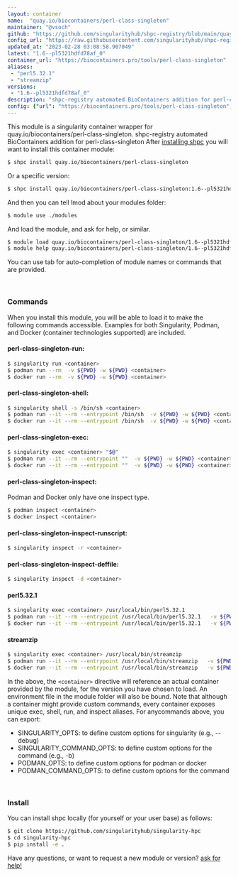 ```yaml
---
layout: container
name:  "quay.io/biocontainers/perl-class-singleton"
maintainer: "@vsoch"
github: "https://github.com/singularityhub/shpc-registry/blob/main/quay.io/biocontainers/perl-class-singleton/container.yaml"
config_url: "https://raw.githubusercontent.com/singularityhub/shpc-registry/main/quay.io/biocontainers/perl-class-singleton/container.yaml"
updated_at: "2023-02-28 03:08:58.907049"
latest: "1.6--pl5321hdfd78af_0"
container_url: "https://biocontainers.pro/tools/perl-class-singleton"
aliases:
 - "perl5.32.1"
 - "streamzip"
versions:
 - "1.6--pl5321hdfd78af_0"
description: "shpc-registry automated BioContainers addition for perl-class-singleton"
config: {"url": "https://biocontainers.pro/tools/perl-class-singleton", "maintainer": "@vsoch", "description": "shpc-registry automated BioContainers addition for perl-class-singleton", "latest": {"1.6--pl5321hdfd78af_0": "sha256:c9f9fb420ff3170693cfd0693667b68138c18b12d0eab508283d780fa6d27389"}, "tags": {"1.6--pl5321hdfd78af_0": "sha256:c9f9fb420ff3170693cfd0693667b68138c18b12d0eab508283d780fa6d27389"}, "docker": "quay.io/biocontainers/perl-class-singleton", "aliases": {"perl5.32.1": "/usr/local/bin/perl5.32.1", "streamzip": "/usr/local/bin/streamzip"}}
---
```


This module is a singularity container wrapper for quay.io/biocontainers/perl-class-singleton.
shpc-registry automated BioContainers addition for perl-class-singleton
After [installing shpc](#install) you will want to install this container module:


```bash
$ shpc install quay.io/biocontainers/perl-class-singleton
```

Or a specific version:

```bash
$ shpc install quay.io/biocontainers/perl-class-singleton:1.6--pl5321hdfd78af_0
```

And then you can tell lmod about your modules folder:

```bash
$ module use ./modules
```

And load the module, and ask for help, or similar.

```bash
$ module load quay.io/biocontainers/perl-class-singleton/1.6--pl5321hdfd78af_0
$ module help quay.io/biocontainers/perl-class-singleton/1.6--pl5321hdfd78af_0
```

You can use tab for auto-completion of module names or commands that are provided.

<br>

### Commands

When you install this module, you will be able to load it to make the following commands accessible.
Examples for both Singularity, Podman, and Docker (container technologies supported) are included.

#### perl-class-singleton-run:

```bash
$ singularity run <container>
$ podman run --rm  -v ${PWD} -w ${PWD} <container>
$ docker run --rm  -v ${PWD} -w ${PWD} <container>
```

#### perl-class-singleton-shell:

```bash
$ singularity shell -s /bin/sh <container>
$ podman run --it --rm --entrypoint /bin/sh  -v ${PWD} -w ${PWD} <container>
$ docker run --it --rm --entrypoint /bin/sh  -v ${PWD} -w ${PWD} <container>
```

#### perl-class-singleton-exec:

```bash
$ singularity exec <container> "$@"
$ podman run --it --rm --entrypoint ""  -v ${PWD} -w ${PWD} <container> "$@"
$ docker run --it --rm --entrypoint ""  -v ${PWD} -w ${PWD} <container> "$@"
```

#### perl-class-singleton-inspect:

Podman and Docker only have one inspect type.

```bash
$ podman inspect <container>
$ docker inspect <container>
```

#### perl-class-singleton-inspect-runscript:

```bash
$ singularity inspect -r <container>
```

#### perl-class-singleton-inspect-deffile:

```bash
$ singularity inspect -d <container>
```


#### perl5.32.1

```bash
$ singularity exec <container> /usr/local/bin/perl5.32.1
$ podman run --it --rm --entrypoint /usr/local/bin/perl5.32.1   -v ${PWD} -w ${PWD} <container> -c " $@"
$ docker run --it --rm --entrypoint /usr/local/bin/perl5.32.1   -v ${PWD} -w ${PWD} <container> -c " $@"
```


#### streamzip

```bash
$ singularity exec <container> /usr/local/bin/streamzip
$ podman run --it --rm --entrypoint /usr/local/bin/streamzip   -v ${PWD} -w ${PWD} <container> -c " $@"
$ docker run --it --rm --entrypoint /usr/local/bin/streamzip   -v ${PWD} -w ${PWD} <container> -c " $@"
```



In the above, the `<container>` directive will reference an actual container provided
by the module, for the version you have chosen to load. An environment file in the
module folder will also be bound. Note that although a container
might provide custom commands, every container exposes unique exec, shell, run, and
inspect aliases. For anycommands above, you can export:

 - SINGULARITY_OPTS: to define custom options for singularity (e.g., --debug)
 - SINGULARITY_COMMAND_OPTS: to define custom options for the command (e.g., -b)
 - PODMAN_OPTS: to define custom options for podman or docker
 - PODMAN_COMMAND_OPTS: to define custom options for the command

<br>

### Install

You can install shpc locally (for yourself or your user base) as follows:

```bash
$ git clone https://github.com/singularityhub/singularity-hpc
$ cd singularity-hpc
$ pip install -e .
```

Have any questions, or want to request a new module or version? [ask for help!](https://github.com/singularityhub/singularity-hpc/issues)